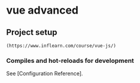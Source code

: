 # vue advanced

## Project setup
```
(https://www.inflearn.com/course/vue-js/)
```

### Compiles and hot-reloads for development

See [Configuration Reference].
